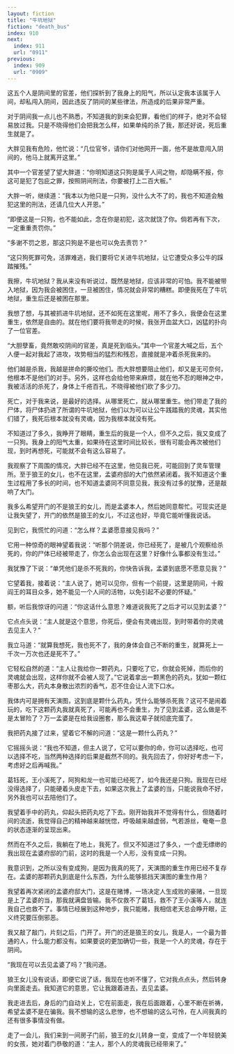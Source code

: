 ```yaml
---
layout: fiction
title: "牛坑地狱"
fiction: "death_bus"
index: 910
next:
  index: 911
  url: "0911"
previous:
  index: 909
  url: "0909"
---
```

这五个人是阴间里的官差，他们探析到了我身上的阳气，所以认定我本该属于人间，却私闯入阴间，因此违反了阴间的某些律法，所造成的后果非常严重。

对于阴间我一点儿也不熟悉，不知道我的到来会犯罪，看他们的样子，绝对不会轻易放过我。只是不晓得他们会把我怎么样，如果单纯的杀了我，那还好说，死后重生就是了。

大胖见我有危险，他忙说：“几位官爷，请你们对他网开一面，他不是故意闯入阴间的，他马上就离开这里。”

其中一个官差望了望大胖道：“你明知道这只狗是属于人间之物，却隐瞒不报，你这可是犯了包庇之罪，按照阴间刑法，你要被打上二百大板。”

大胖一听，继续道：“我本以为他只是一只狗，没什么大不了的，我也不知道会触犯这里的刑法，还请几位大人开恩。”

“即便这是一只狗，也不能如此，念在你是初犯，这次就饶了你。倘若再有下次，一定重重责罚你。”

“多谢不罚之恩，那这只狗是不是也可以免去责罚？”

“这只狗死罪可免，活罪难逃，我们要将它关进牛坑地狱，让它遭受众多公牛的踩踏摧残。”

我擦，牛坑地狱？我从来没有听说过，既然是地狱，应该非常的可怕。我不能被带入地狱，因为我会被困住，一旦被困住，情况就会非常的糟糕。即便我死在了牛坑地狱，重生后还是被困在那里。

我想了想，与其被抓进牛坑地狱，还不如死在这里呢，用不了多久，我便会在这里重生，依然是自由的。就在他们要将我带走的时候，我张开血盆大口，凶猛的扑向了一位官差。

“大胆孽畜，竟然敢咬阴间的官差，真是死到临头。”其中一个官差大喊之后，五个人便一起对我起了进攻，攻势相当的猛烈和残忍，直接就是冲着杀死我来的。

他们越是杀我，我越是拼命的撕咬他们。而大胖想要阻止他们，却又是无可奈何，他根本不是他们的对手。另外，这样也会给他带来麻烦，就在他不忍的眼神之中，我被活活的杀死了，身体上千疮百孔，不晓得被他们砍了多少刀。

死亡，对于我来说，是最好的选择。从哪里死亡，就从哪里重生。他们带走了我的尸体，将尸体扔进了所谓的牛坑地狱，他们以为可以让公牛践踏我的灵魂，其实他们错了，我死后根本就没有灵魂，因为我根本就没有死。

不知道过了多久，我睁开了眼睛，重生后的我是一个人，但不久之后，我又变成了一只狗。我身上的阳气太重，如果待在这里时间比较长，很有可能会再次被他们现，到时再想死，可能就不会有这么容易了。

我观察了下周围的情况，大胖已经不在这里，他见我已死，可能回到了灵车管理所。至于狼王的女儿，也不在这里，孟婆府邸的大门依然紧闭着。我不知道这个重生过程用了多长的时间，也不知道孟婆同不同意见我，我没有过多的犹豫，还是敲响了大门。

我多么希望开门的不是狼王的女儿，而是孟婆本人，然后她同意帮忙。可现实还是让我失望了，开门的依然是狼王的女儿，不过这也好，毕竟它能听懂我说话。

见到它，我慌忙的问道：“怎么样？孟婆愿意接见我吗？”

它用一种惊奇的眼神望着我说：“听那个阴差说，你已经死了，是被几个观察给杀死的，你的尸体已经被带走了，你怎么会出现在这里？好像什么事都没有生过。”

我犹豫了下说：“单凭他们是杀不死我的，你快告诉我，孟婆到底愿不愿意见我？”

它望着我，接着说：“主人说了，她可以见你，但有一个前提，这里是阴间，十殿阎王的耳目众多，她不能见一个人间的活物，以免引起不必要的怀疑。”

额，听后我惊讶的问道：“你这话什么意思？难道说我死了之后才可以见到孟婆？”

它点点头说：“主人就是这个意思，你死后，便会有灵魂出现，到时带着你的灵魂去见主人？”

我立马道：“就算我想死，我也死不了，我的身体会自己不断的重生，就算死上一千次一万次也还是死不了。”

它轻松自然的道：“主人让我给你一颗药丸，只要吃了它，你就会死掉，而后你的灵魂就会出现，这样你就不会被人现了。”它说着拿出一颗黑色的药丸，犹如一颗红枣那么大，药丸本身散出浓烈的香气，忍不住会让人流下口水。

我体内可是拥有天演图，这到底是颗什么药丸，凭什么能够杀死我？这可不是闹着玩的，吃下这颗药丸我就真死了，可能再也不会重生，为了见到孟婆，这么做是不是太冒险了？万一孟婆是在给我设圈套，那么我这辈子就彻底完蛋了。

我把药丸接了过来，望着它不解的问道：“这是一颗什么药丸？”

它摇摇头说：“我也不知道，但主人说了，它可以要你的命，你可以选择吃，也可以选择不吃，当然两种选择的后果是截然不同的。我先回去了，你好好考虑一下，考虑好之后再喊我。”

葛钰死，王小溪死了，阿狗和龙一也可能已经死了，如今我还是只狗。我现在已经没得选择了，只能硬着头皮走下去，如果这次我上了孟婆的当，只能说我命不好，另外我也可以去陪他们了。

我望着手中的药丸，仰起头把药丸吃了下去。刚开始我并不觉得有什么，但随着时间的流逝，我觉得自己的精神越来越恍惚，呼吸越来越虚弱，气若游丝，奄奄一息的状态逐渐的呈现出来。

然而在不久之后，我躺在了地上，我死了。但又不知道过了多久，一个虚无缥缈的我出现在孟婆府邸的门前，这时的我是一个人形，没有变成一只狗。

我意识到，之所以没有变成狗，是因为我真的死了，天演图的重生作用已经不复存在。孟婆的那颗药丸到底是什么东西，为什么能够抵挡天演图的重生作用？

我望着再次紧闭的孟婆府邸大门，这是在赌博，一场决定人生成败的豪赌，一旦现是上了孟婆的当，那我就满盘皆输。我不仅救不了葛钰，救不了王小溪等人，就连我自己也救不了。事情已经展到这种地步，我只能赌，我相信老天总会睁开眼，正义终究要压倒邪恶。

我又敲了敲门，片刻之后，门开了。开门的还是狼王的女儿，我是人，一个最为普通的人，什么能力都没有。如果要说的更加确切一些，我是一个人的灵魂，存在于阴间。

“我现在可以去见孟婆了吗？”我问道。

狼王女儿没有说话，即便它说了话，我现在也听不懂了，它对我点点头，然后转身向里面走去。我知道它的意思，它让我跟着进去，去见孟婆。

我走进去后，身后的门自动关上，它在前面走，我在后面跟着，心里不断在祈祷，希望孟婆不是在骗我。我不想输的这么悲惨，也不想输的这么可怜，在人间我真的还有很多事情没有做。

走了一会儿，我们来到一间房子门前，狼王的女儿转身一变，变成了一个年轻貌美的女孩，她对着门恭敬的道：“主人，那个人的灵魂我已经带来了。”